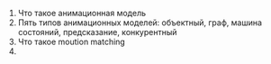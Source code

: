 1. Что такое анимационная модель
2. Пять типов анимационных моделей: объектный, граф, машина состояний, предсказание, конкурентный
3. Что такое moution matching
4. 